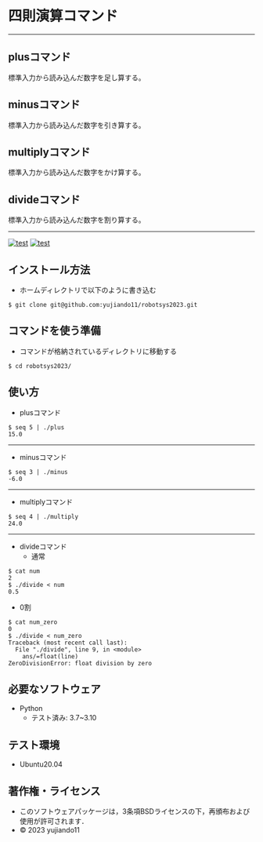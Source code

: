 # 四則演算コマンド
---
## plusコマンド      
標準入力から読み込んだ数字を足し算する。
## minusコマンド     
標準入力から読み込んだ数字を引き算する。
## multiplyコマンド　
標準入力から読み込んだ数字をかけ算する。
## divideコマンド　　
標準入力から読み込んだ数字を割り算する。

---

[![test](https://github.com/yujiando11/robotsys2023/actions/workflows/test1.yml/badge.svg)](https://github.com/yujiando11/robotsys2023/actions/workflows/test1.yml)
[![test](https://github.com/yujiando11/robotsys2023/actions/workflows/test2.yml/badge.svg)](https://github.com/yujiando11/robotsys2023/actions/workflows/test2.yml)


## インストール方法
* ホームディレクトリで以下のように書き込む
```
$ git clone git@github.com:yujiando11/robotsys2023.git
```

## コマンドを使う準備
* コマンドが格納されているディレクトリに移動する
```
$ cd robotsys2023/ 
```

## 使い方
* plusコマンド
```
$ seq 5 | ./plus
15.0
```
---
* minusコマンド
```
$ seq 3 | ./minus
-6.0
```
---
* multiplyコマンド
```
$ seq 4 | ./multiply
24.0
```
---
* divideコマンド
    * 通常
```
$ cat num
2
$ ./divide < num
0.5
```

   * 0割

```
$ cat num_zero
0
$ ./divide < num_zero
Traceback (most recent call last):
  File "./divide", line 9, in <module>
    ans/=float(line)
ZeroDivisionError: float division by zero
```

## 必要なソフトウェア
* Python
  * テスト済み: 3.7~3.10

## テスト環境
* Ubuntu20.04

## 著作権・ライセンス

* このソフトウェアパッケージは，3条項BSDライセンスの下，再頒布および使用が許可されます．
* © 2023 yujiando11
